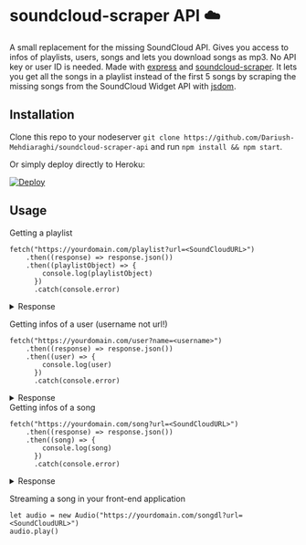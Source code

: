 
# soundcloud-scraper API ☁️

A small replacement for the missing SoundCloud API. Gives you access to infos of playlists, users, songs and lets you download songs as mp3. No API key or user ID is needed. 
Made with [express](https://github.com/expressjs/express) and [soundcloud-scraper](https://github.com/DevSnowflake/soundcloud-scraper). 
It lets you get all the songs in a playlist instead of the first 5 songs by scraping the missing songs from the SoundCloud Widget API with [jsdom](https://github.com/jsdom/jsdom).

## Installation
Clone this repo to your nodeserver 
`git clone https://github.com/Dariush-Mehdiaraghi/soundcloud-scraper-api`
and run `npm install && npm start`. 

Or simply deploy directly to Heroku: 

[![Deploy](https://www.herokucdn.com/deploy/button.svg)](https://heroku.com/deploy?template=https://github.com/Dariush-Mehdiaraghi/soundcloud-scraper-api)

## Usage

Getting a playlist

```
fetch("https://yourdomain.com/playlist?url=<SoundCloudURL>")
    .then((response) => response.json())
    .then((playlistObject) => {
        console.log(playlistObject)
      })
      .catch(console.error)
```
<details><summary>Response</summary>
<p>

```json
{
  "artwork_url": null,
  "created_at": "2020-08-10T14:14:25Z",
  "description": null,
  "duration": 20963526,
  "embeddable_by": "all",
  "genre": "",
  "id": 1108273210,
  "kind": "playlist",
  "label_name": null,
  "last_modified": "2020-09-15T22:20:30Z",
  "license": "all-rights-reserved",
  "likes_count": 2,
  "managed_by_feeds": false,
  "permalink": "sheltercast",
  "permalink_url": "https://soundcloud.com/shelter12kollektiv/sets/sheltercast",
  "public": true,
  "purchase_title": null,
  "purchase_url": null,
  "release_date": null,
  "reposts_count": 0,
  "secret_token": null,
  "sharing": "public",
  "tag_list": "",
  "title": "Sheltercast",
  "uri": "https://api.soundcloud.com/playlists/1108273210",
  "user_id": 226055700,
  "set_type": "",
  "is_album": false,
  "published_at": "2020-08-10T14:14:25Z",
  "display_date": "2020-08-10T14:14:25Z",
  "user": {...},
   "tracks": [...],
   "track_count": 6
}
```

</p>
</details>

Getting infos of a user (username not url!)
```
fetch("https://yourdomain.com/user?name=<username>")
    .then((response) => response.json())
    .then((user) => {
        console.log(user)
      })
      .catch(console.error)
```
<details><summary>Response</summary>
<p>

```json
{
  "urn": 226055700,
  "username": "shelter12kollektiv",
  "name": "Shelter12Kollektiv",
  "verified": false,
  "createdAt": "2016-05-11T11:14:15.000Z",
  "avatarURL": "https://i1.sndcdn.com/avatars-EyHOw3WfdW7EmfD6-2fp6fw-large.jpg",
  "profile": "https://soundcloud.com/shelter12kollektiv",
  "bannerURL": "https://i1.sndcdn.com/visuals-000226055700-shxInE-original.jpg",
  "followers": 83,
  "following": 69,
  "likesCount": 163,
  "tracksCount": 7,
  "tracks": [...(only 2 tracks)],
  "likes": []
}
```
</p>
</details>
Getting infos of a song

```
fetch("https://yourdomain.com/song?url=<SoundCloudURL>")
    .then((response) => response.json())
    .then((song) => {
        console.log(song)
      })
      .catch(console.error)
```
<details><summary>Response</summary>
<p>

```json
{
  "artwork_url": "https://i1.sndcdn.com/artworks-WgBRMDHNX5w0uwKz-ca8zKQ-large.jpg",
  "caption": null,
  "commentable": true,
  "comment_count": 5,
  "created_at": "2020-06-07T15:35:31Z",
  "description": "Moonwalks vor der Jukebox\nMusic Video: https://www.youtube.com/watch?v=-euvnSN5s3A\nhttps://soundcloud.com/dariush-mehdiaraghi",
  "downloadable": false,
  "download_count": 0,
  "duration": 192026,
  "full_duration": 192026,
  "embeddable_by": "all",
  "genre": "",
  "has_downloads_left": true,
  "id": 835788787,
  "kind": "track",
  "label_name": null,
  "last_modified": "2020-07-16T10:42:20Z",
  "license": "all-rights-reserved",
  "likes_count": 58,
  "permalink": "dariush-mjs-kassette",
  "permalink_url": "https://soundcloud.com/shelter12kollektiv/dariush-mjs-kassette",
  "playback_count": 1301,
  "public": true,
  "publisher_metadata": {
    "id": 835788787,
    "urn": "soundcloud:tracks:835788787",
    "contains_music": true
  },
  "purchase_title": null,
  "purchase_url": null,
  "release_date": null,
  "reposts_count": 7,
  "secret_token": null,
  "sharing": "public",
  "state": "finished",
  "streamable": true,
  "tag_list": "",
  "title": "dariush - mj's kassette",
  "track_format": "single-track",
  "uri": "https://api.soundcloud.com/tracks/835788787",
  "urn": "soundcloud:tracks:835788787",
  "user_id": 226055700,
  "visuals": null,
  "waveform_url": "https://wave.sndcdn.com/i0YeGan8XhUv_m.json",
  "display_date": "2020-06-07T15:35:31Z",
  "media": {
    "transcodings": [
      {
        "url": "https://api-widget.soundcloud.com/media/soundcloud:tracks:835788787/5cfce061-e7e8-463b-8866-f4173e992d45/stream/hls",
        "preset": "mp3_0_1",
        "duration": 192026,
        "snipped": false,
        "format": {
          "protocol": "hls",
          "mime_type": "audio/mpeg"
        },
        "quality": "sq"
      },
      {
        "url": "https://api-widget.soundcloud.com/media/soundcloud:tracks:835788787/5cfce061-e7e8-463b-8866-f4173e992d45/stream/progressive",
        "preset": "mp3_0_1",
        "duration": 192026,
        "snipped": false,
        "format": {
          "protocol": "progressive",
          "mime_type": "audio/mpeg"
        },
        "quality": "sq"
      },
      {
        "url": "https://api-widget.soundcloud.com/media/soundcloud:tracks:835788787/48995926-9eb3-442d-a141-da2ddc9937b3/stream/hls",
        "preset": "opus_0_0",
        "duration": 191997,
        "snipped": false,
        "format": {
          "protocol": "hls",
          "mime_type": "audio/ogg; codecs=\"opus\""
        },
        "quality": "sq"
      }
    ]
  },
  "monetization_model": "NOT_APPLICABLE",
  "policy": "ALLOW",
  "user": {...}
  }
}
```
</p>
</details>

Streaming a song in your front-end application
```
let audio = new Audio("https://yourdomain.com/songdl?url=<SoundCloudURL>")
audio.play()
```

